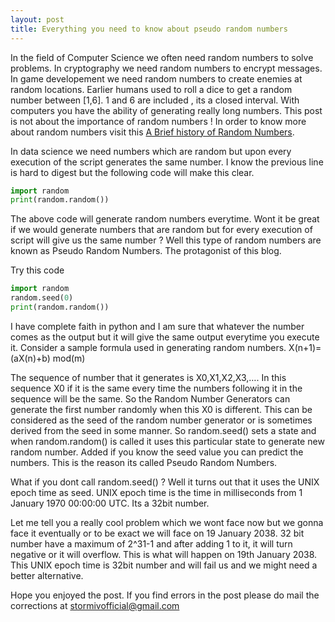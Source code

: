 ```yaml
---
layout: post
title: Everything you need to know about pseudo random numbers
---
```

In the field of Computer Science we often need random numbers to solve problems. In cryptography we need random numbers to encrypt
messages. In game developement we need random numbers to create enemies at random locations. Earlier humans used to roll a dice
to get a random number between [1,6]. 1 and 6 are included , its a closed interval. With computers you have the ability of generating
really long numbers. 
This post is not about the importance of random numbers ! In order to know more about random numbers visit this 
[A Brief history of Random Numbers](https://medium.freecodecamp.org/a-brief-history-of-random-numbers-9498737f5b6c).

In data science we need numbers which are random but upon every execution of the script generates the same number. 
I know the previous line is hard to digest but the following code will make this clear. 

```python
import random
print(random.random())
```

The above code will generate random numbers everytime. Wont it be great if we would generate numbers that are random but for 
every execution of script will give us the same number ? Well this type of random numbers are known as Pseudo Random Numbers. The 
protagonist of this blog. 

Try this code

```python
import random
random.seed(0)
print(random.random())
```

I have complete faith in python and I am sure that whatever the number comes as the output but it will give the same output
everytime you execute it. 
Consider a sample formula used in generating random numbers.
        X(n+1)=(aX(n)+b) mod(m)

The sequence of number that it generates is X0,X1,X2,X3,….
In this sequence X0 if it is the same every time the numbers following it in the sequence will be the same. So the Random Number
Generators can generate the first number randomly when this X0 is different. This can be considered as the seed of the random 
number generator or is sometimes derived from the seed in some manner.
So random.seed() sets a state and when random.random() is called it uses this particular state to generate new random number.
Added if you know the seed value you can predict the numbers. This  is the reason its called Pseudo Random Numbers.

What if you dont call random.seed() ? Well it turns out that it uses the UNIX epoch time as seed. UNIX epoch time is the time in 
milliseconds from 1 January 1970 00:00:00 UTC. Its a 32bit number.

Let me tell you a really cool problem which we wont face now but we gonna face it eventually or to be exact we will face on 
19 January 2038. 32 bit number have a maximum of 2^31-1 and after adding 1 to it, it will turn negative or it will overflow.
This is what will happen on 19th January 2038. This UNIX  epoch time is 32bit number and will fail us and we might need a better alternative.

Hope you enjoyed the post.
If you find errors in the post please do mail the corrections at [stormivofficial@gmail.com](mailto:stormivofficial@gmail.com)
